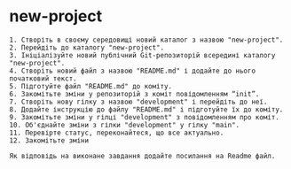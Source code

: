 # new-project

    1. Створіть в своєму середовищі новий каталог з назвою "new-project".
    2. Перейдіть до каталогу "new-project".
    3. Ініціалізуйте новий публічний Git-репозиторій всередині каталогу "new-project".
    4. Створіть новий файл з назвою "README.md" і додайте до нього початковий текст.
    5. Підготуйте файл "README.md" до коміту.
    6. Закомітьте зміни у репозиторій з коміт повідомленням “init”.
    7. Створіть нову гілку з назвою "development" і перейдіть до неї.
    8. Додайте інструкцію до файлу "README.md" і підготуйте їх до коміту.
    9. Закомітьте зміни у гілці "development" з повідомленням про коміт.
    10. Об'єднайте зміни з гілки "development" у гілку "main".
    11. Перевірте статус, переконайтеся, що все актуально.
    12. Закомітьте зміни

    Як відповідь на виконане завдання додайте посилання на Readme файл. 